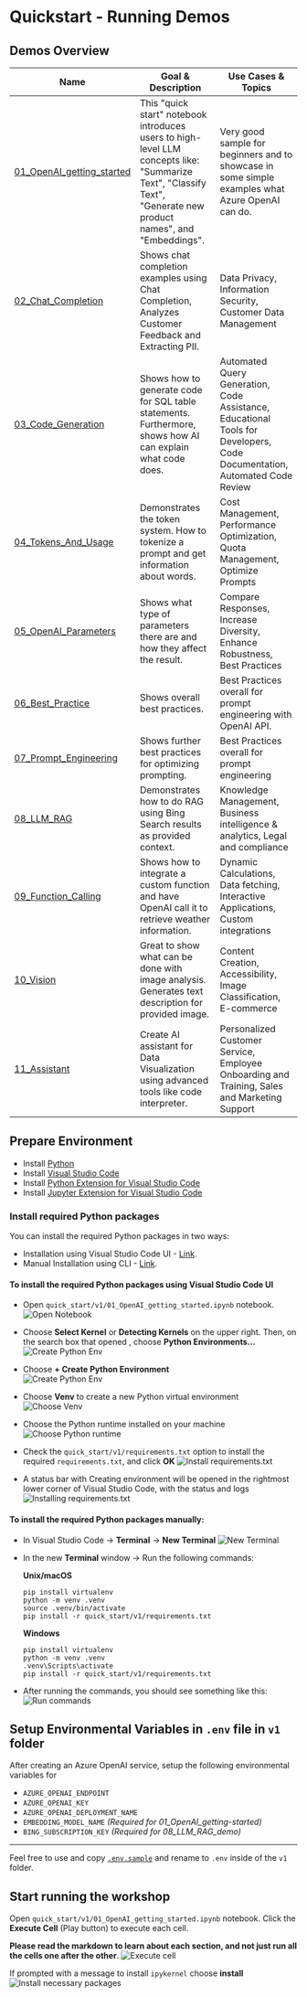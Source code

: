 # Quickstart - Running Demos


## Demos Overview

| Name                           | Goal & Description                                                                                     | Use Cases & Topics                                                                                           |
|--------------------------------|--------------------------------------------------------------------------------------------------------|------------------------------------------------------------------------------------------------------|
| [01_OpenAI_getting_started](v1/01_OpenAI_getting_started.ipynb) | This "quick start" notebook introduces users to high-level LLM concepts like: "Summarize Text", "Classify Text", "Generate new product names", and "Embeddings". | Very good sample for beginners and to showcase in some simple examples what Azure OpenAI can do.|
| [02_Chat_Completion](v1/02_ChatCompletion_api.ipynb)        | Shows chat completion examples using Chat Completion, Analyzes Customer Feedback and Extracting PII. | Data Privacy, Information Security, Customer Data Management                               |
| [03_Code_Generation](v1/03_Code_Generation.ipynb)        | Shows how to generate code for SQL table statements. Furthermore, shows how AI can explain what code does. | Automated Query Generation, Code Assistance, Educational Tools for Developers, Code Documentation, Automated Code Review |
| [04_Tokens_And_Usage](v1/04_tokens_and_usage.ipynb)       | Demonstrates the token system. How to tokenize a prompt and get information about words.| Cost Management, Performance Optimization, Quota Management, Optimize Prompts |
| [05_OpenAI_Parameters](v1/05_OpenAI_parameters.ipynb)      | Shows what type of parameters there are and how they affect the result.| Compare Responses, Increase Diversity, Enhance Robustness, Best Practices|
| [06_Best_Practice](v1/06_best_practice.ipynb)          | Shows overall best practices. | Best Practices overall for prompt engineering with OpenAI API. |
| [07_Prompt_Engineering](v1/07_prompt_engineering.ipynb)     | Shows further best practices for optimizing prompting. | Best Practices overall for prompt engineering |
| [08_LLM_RAG](v1/08_LLM_RAG_demo.ipynb)           | Demonstrates how to do RAG using Bing Search results as provided context. | Knowledge Management, Business intelligence & analytics, Legal and compliance |
| [09_Function_Calling](v1/09_Function_Calling.ipynb)       | Shows how to integrate a custom function and have OpenAI call it to retrieve weather information. | Dynamic Calculations, Data fetching, Interactive Applications, Custom integrations  |
| [10_Vision](v1/10_Vision.ipynb)                 | Great to show what can be done with image analysis. Generates text description for provided image. | Content Creation, Accessibility, Image Classification, E-commerce |
| [11_Assistant](v1/11_Assistant.ipynb)                 | Create AI assistant for Data Visualization using advanced tools like code interpreter. | Personalized Customer Service, Employee Onboarding and Training, Sales and Marketing Support |


## Prepare Environment
- Install [Python](https://www.python.org/downloads/)
- Install [Visual Studio Code](https://code.visualstudio.com/download)
- Install [Python Extension for Visual Studio Code](https://marketplace.visualstudio.com/items?itemName=ms-python.python)
- Install [Jupyter Extension for Visual Studio Code](https://marketplace.visualstudio.com/items?itemName=ms-toolsai.jupyter)

### Install required Python packages

You can install the required Python packages in two ways:
- Installation using Visual Studio Code UI - [Link](#to-install-the-required-python-packages-using-visual-studio-code-ui).
- Manual Installation using CLI - [Link](#to-install-the-required-python-packages-manually).

#### To install the required Python packages using Visual Studio Code UI

- Open `quick_start/v1/01_OpenAI_getting_started.ipynb` notebook.
    ![Open Notebook](img/open-notebook.png)

- Choose **Select Kernel** or **Detecting Kernels** on the upper right. Then, on the search box that opened , choose **Python Environments...**  
    ![Create Python Env](img/create-python-env1.png)

- Choose **+ Create Python Environment**  
    ![Create Python Env](img/create-python-env2.png)

- Choose **Venv** to create a new Python virtual environment  
    ![Choose Venv](img/env-venv.png)

- Choose the Python runtime installed on your machine
    ![Choose Python runtime](img/choose-python-runtime.png)

- Check the `quick_start/v1/requirements.txt` option to install the required `requirements.txt`, and click **OK**
    ![Install requirements.txt](img/choose-requirments-txt.png)

- A status bar with Creating environment will be opened in the rightmost lower corner of Visual Studio Code, with the status and logs    
    ![Installing requirements.txt](img/installing-requirments.png)

#### To install the required Python packages manually:
- In Visual Studio Code -> **Terminal** -> **New Terminal**
    ![New Terminal](img/vscode-new-terminal.png)

- In the new **Terminal** window -> Run the following commands:
    
    **Unix/macOS**
    ```
    pip install virtualenv
    python -m venv .venv
    source .venv/bin/activate
    pip install -r quick_start/v1/requirements.txt
    ```

    **Windows**
    ```
    pip install virtualenv
    python -m venv .venv
    .venv\Scripts\activate
    pip install -r quick_start/v1/requirements.txt
    ```

- After running the commands, you should see something like this:
    ![Run commands](img/run-commands.png)

## Setup Environmental Variables in `.env` file in `v1` folder
After creating an Azure OpenAI service, setup the following environmental variables for 
- `AZURE_OPENAI_ENDPOINT`
- `AZURE_OPENAI_KEY`
- `AZURE_OPENAI_DEPLOYMENT_NAME`
- `EMBEDDING_MODEL_NAME` _(Required for 01_OpenAI_getting-started)_
- `BING_SUBSCRIPTION_KEY` _(Required for 08_LLM_RAG_demo)_
---
Feel free to use and copy [`.env.sample`](v1/.env.sample) and rename to `.env` inside of the `v1` folder.

## Start running the workshop

Open `quick_start/v1/01_OpenAI_getting_started.ipynb` notebook. Click the **Execute Cell** (Play button) to execute each cell. 

**Please read the markdown to learn about each section, and not just run all the cells one after the other**.
![Execute cell](img/execute-cell.png)

If prompted with a message to install `ipykernel` choose **install**
![Install necessary packages](img/install-ipykernel.png)